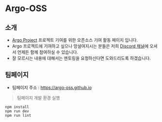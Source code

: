 # Argo-OSS

## 소개

- [Argo Project](https://github.com/argoproj) 프로젝트 기여를 위한 오픈소스 기여 활동 페이지 입니다.
- Argo 프로젝트에 기여하고 싶으나 망설여지시는 분들은 저희 [Discord 채널](https://discord.gg/mAE3kR3u)에 오셔서 언제든 함께 참여하실 수 있습니다.
- 잘 모르시는 내용에 대해서는 멘토링을 요청하신다면 도와드리도록 하겠습니다.

## 팀페이지

- 팀페이지 주소 : https://argo-oss.github.io

> 팀페이지 개발 환경 실행

```
npm install
npm run dev
npm run lint
```
